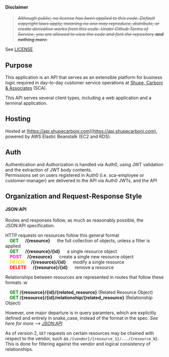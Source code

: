 #### Disclaimer
>~~*Although public, no license has been applied to this code. Default copyright laws apply, meaning no one may reproduce, distribute, or create derivative works from this code. Under Github Terms of Service, you are allowed to view the code and fork the repository **and nothing more**.*~~

See [LICENSE](https://github.com/shupe-carboni/backend/blob/main/LICENSE)

## Purpose
This application is an API that serves as an extensible platform for business logic required in day-to-day customer service operations at [Shupe, Carboni & Associates](https://shupecarboni.com) (SCA).  

This API serves several client types, including a web application and a terminal application. 
## Hosting
Hosted at [https://api.shupecarboni.com](https://api.shupecarboni.com), powered by AWS Elastic Beanstalk (EC2 and RDS).
## Auth
Authentication and Authorization is handled via Auth0, using JWT validation and the extraction of JWT body contents.  
Permissions set on users registered in Auth0 (i.e. sca-employee or customer-manager) are delivered to the API via Auth0 JWTs, and the API
## Organization and Request-Response Style

#### JSON:API
Routes and responses follow, as much as reasonably possible, the JSON:API specification.

HTTP requests on resources follow this general format  
&emsp;**<span style="color: green">GET</span> &emsp; /{resource}** &emsp; the full collection of objects, unless a filter is applied  
&emsp;**<span style="color: green">GET</span> &emsp; /{resource}/{id}** &emsp; a single resource object  
&emsp;**<span style="color: magenta">POST</span> &emsp;/{resource}** &emsp; create a single new resource object  
&emsp;**<span style="color: #FFD700">PATCH</span> &emsp; /{resource}/{id}** &emsp; modify a single resource  
&emsp;**<span style="color: red">DELETE</span> &emsp; /{resource}/{id}** &emsp; remove a resource  

Relationships between resources are represented in routes that follow these formats  :w

&emsp;**<span style="color: green">GET</span> /{resource}/{id}/{related_resource}** (Related Resource Object)  
&emsp;**<span style="color: green">GET</span> /{resource}/{id}/relationship/{related_resource}** (Relationship Object)

However, one major departure is in query paramters, which are explicitly defined and entirely in snake_case, instead of the format in the spec.
*See here for more --> [JSON:API](https://jsonapi.org)*

As of version 2, `GET` requests on certain resources may be chained with respect to the vendor, such as `/{vendor}/{resource_1}/.../{resource_N}`. This is done for filtering against the vendor and logical consistency of relationships.